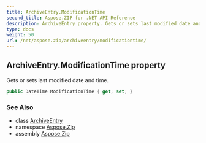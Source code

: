 ```yaml
---
title: ArchiveEntry.ModificationTime
second_title: Aspose.ZIP for .NET API Reference
description: ArchiveEntry property. Gets or sets last modified date and time
type: docs
weight: 50
url: /net/aspose.zip/archiveentry/modificationtime/
---
```

## ArchiveEntry.ModificationTime property

Gets or sets last modified date and time.

```csharp
public DateTime ModificationTime { get; set; }
```

### See Also

* class [ArchiveEntry](../)
* namespace [Aspose.Zip](../../archiveentry/)
* assembly [Aspose.Zip](../../../)


